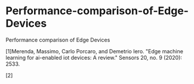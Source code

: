 # Performance-comparison-of-Edge-Devices
Performance comparison of Edge Devices

[1]Merenda, Massimo, Carlo Porcaro, and Demetrio Iero. "Edge machine learning for ai-enabled iot devices: A review." Sensors 20, no. 9 (2020): 2533.

[2]
